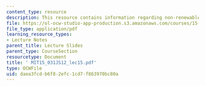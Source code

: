 ```yaml
---
content_type: resource
description: This resource contains information regarding non-renewable resources.
file: https://ol-ocw-studio-app-production.s3.amazonaws.com/courses/15-031j-energy-decisions-markets-and-policies-spring-2012/daea3fcdb6f82efc1cd7f863970bc80a_MIT15_031JS12_lec15.pdf
file_type: application/pdf
learning_resource_types:
- Lecture Notes
parent_title: Lecture Slides
parent_type: CourseSection
resourcetype: Document
title: ' MIT15_031JS12_lec15.pdf'
type: OCWFile
uid: daea3fcd-b6f8-2efc-1cd7-f863970bc80a
---
```

